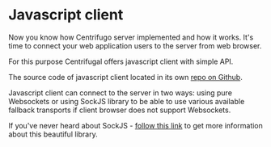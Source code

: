 # Javascript client

Now you know how Centrifugo server implemented and how it works. It's time to connect your
web application users to the server from web browser.

For this purpose Centrifugal offers javascript client with simple API.

The source code of javascript client located in its own [repo on Github](https://github.com/centrifugal/centrifuge-js).

Javascript client can connect to the server in two ways: using pure Websockets or using
SockJS library to be able to use various available fallback transports if client browser
does not support Websockets.

If you've never heard about SockJS - [follow this link](https://github.com/sockjs/sockjs-client) to
get more information about this beautiful library.
